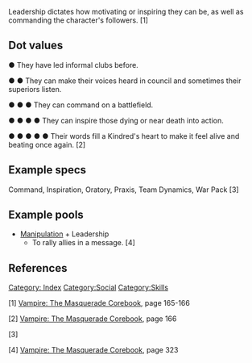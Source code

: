 Leadership dictates how motivating or inspiring they can be, as well as
commanding the character's followers. [1]

## Dot values

● They have led informal clubs before.

● ● They can make their voices heard in council and sometimes their
superiors listen.

● ● ● They can command on a battlefield.

● ● ● ● They can inspire those dying or near death into action.

● ● ● ● ● Their words fill a Kindred's heart to make it feel alive and
beating once again. [2]

## Example specs

Command, Inspiration, Oratory, Praxis, Team Dynamics, War Pack [3]

## Example pools

- <a href="Manipulation" class="wikilink"
  title="Manipulation">Manipulation</a> + Leadership
  - To rally allies in a message. [4]

## References

<a href="Category:_Index" class="wikilink"
title="Category: Index">Category: Index</a>
<a href="Category:Social" class="wikilink"
title="Category:Social">Category:Social</a>
<a href="Category:Skills" class="wikilink"
title="Category:Skills">Category:Skills</a>

[1] <a href="Vampire:_The_Masquerade_Corebook" class="wikilink"
title="Vampire: The Masquerade Corebook">Vampire: The Masquerade
Corebook</a>, page 165-166

[2] <a href="Vampire:_The_Masquerade_Corebook" class="wikilink"
title="Vampire: The Masquerade Corebook">Vampire: The Masquerade
Corebook</a>, page 166

[3]

[4] <a href="Vampire:_The_Masquerade_Corebook" class="wikilink"
title="Vampire: The Masquerade Corebook">Vampire: The Masquerade
Corebook</a>, page 323
